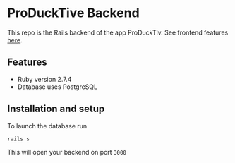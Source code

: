 # ProDuckTive Backend
This repo is the Rails backend of the app ProDuckTiv. See frontend features [here](https://github.com/phsueh/producktive-frontend).

## Features
* Ruby version 2.7.4
* Database uses PostgreSQL

## Installation and setup
To launch the database run
```
rails s
```
This will open your backend on port `3000`